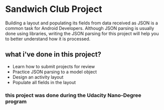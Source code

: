 # Sandwich Club Project

Building a layout and populating its fields from data received as JSON
is a common task for Android Developers. Although JSON parsing is usually
done using libraries, writing the JSON parsing for  this project will
help you to better understand how it is processed.

## what i've done in this project?

- Learn how to submit projects for review
- Practice JSON parsing to a model object
- Design an activity layout
- Populate all fields in the layout 

### this project was done during the Udacity Nano-Degree program


